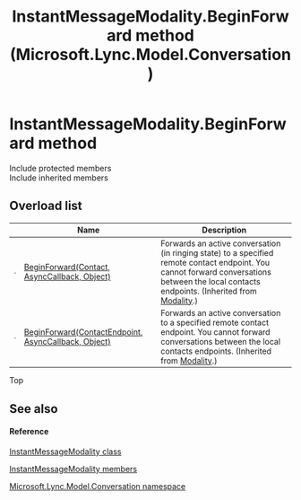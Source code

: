 ﻿---
title: InstantMessageModality.BeginForward method  (Microsoft.Lync.Model.Conversation)
TOCTitle: 'BeginForward method '
ms:assetid: Overload:Microsoft.Lync.Model.Conversation.InstantMessageModality.BeginForward_DI_3_UC_OCS14MrefLyncWPF
ms:mtpsurl: https://msdn.microsoft.com/en-us/library/microsoft.lync.model.conversation.instantmessagemodality.beginforward_di_3_uc_ocs14mreflyncwpf(v=office.15)
ms:contentKeyID: 48592856
ms.date: 07/28/2014
mtps_version: v=office.15
f1_keywords:
- Microsoft.Lync.Model.Conversation.InstantMessageModality.BeginForward
dev_langs:
- CSharp
- JScript
- VB
- other
---

# InstantMessageModality.BeginForward method

Include protected members  
Include inherited members  

## Overload list

<table>
<thead>
<tr class="header">
<th> </th>
<th>Name</th>
<th>Description</th>
</tr>
</thead>
<tbody>
<tr class="odd">
<td><img src="images/Hh347903.pubmethod(Office.15).gif" title="Public method" alt="Public method" /></td>
<td><a href="modality-beginforward-method-contact-asynccallback-object-microsoft-lync-model-conversation_2.md">BeginForward(Contact, AsyncCallback, Object)</a></td>
<td>Forwards an active conversation (in ringing state) to a specified remote contact endpoint. You cannot forward conversations between the local contacts endpoints. (Inherited from <a href="modality-class-microsoft-lync-model-conversation_2.md">Modality</a>.)</td>
</tr>
<tr class="even">
<td><img src="images/Hh347903.pubmethod(Office.15).gif" title="Public method" alt="Public method" /></td>
<td><a href="modality-beginforward-method-contactendpoint-asynccallback-object-microsoft-lync-model-conversation_2.md">BeginForward(ContactEndpoint, AsyncCallback, Object)</a></td>
<td>Forwards an active conversation to a specified remote contact endpoint. You cannot forward conversations between the local contacts endpoints. (Inherited from <a href="modality-class-microsoft-lync-model-conversation_2.md">Modality</a>.)</td>
</tr>
</tbody>
</table>


Top

## See also

#### Reference

[InstantMessageModality class](instantmessagemodality-class-microsoft-lync-model-conversation_2.md)

[InstantMessageModality members](instantmessagemodality-members-microsoft-lync-model-conversation_2.md)

[Microsoft.Lync.Model.Conversation namespace](microsoft-lync-model-conversation-namespace_2.md)

